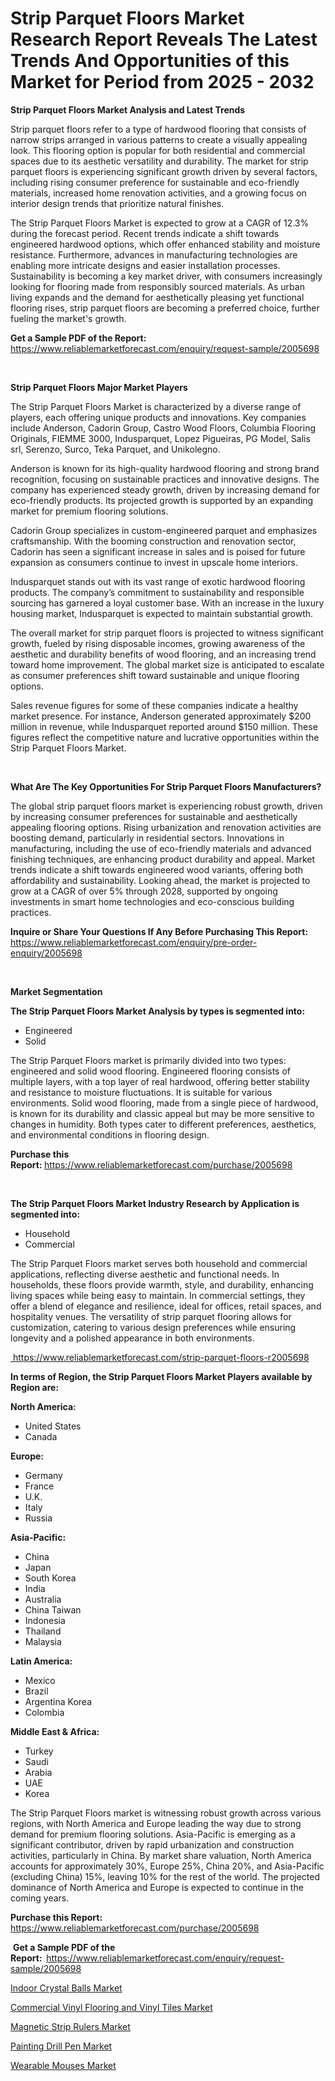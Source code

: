 <p><h1>Strip Parquet Floors Market Research Report Reveals The Latest Trends And Opportunities of this Market for Period from 2025 - 2032</h1></p><p><strong>Strip Parquet Floors Market Analysis and Latest Trends</strong></p>
<p><p>Strip parquet floors refer to a type of hardwood flooring that consists of narrow strips arranged in various patterns to create a visually appealing look. This flooring option is popular for both residential and commercial spaces due to its aesthetic versatility and durability. The market for strip parquet floors is experiencing significant growth driven by several factors, including rising consumer preference for sustainable and eco-friendly materials, increased home renovation activities, and a growing focus on interior design trends that prioritize natural finishes. </p><p>The Strip Parquet Floors Market is expected to grow at a CAGR of 12.3% during the forecast period. Recent trends indicate a shift towards engineered hardwood options, which offer enhanced stability and moisture resistance. Furthermore, advances in manufacturing technologies are enabling more intricate designs and easier installation processes. Sustainability is becoming a key market driver, with consumers increasingly looking for flooring made from responsibly sourced materials. As urban living expands and the demand for aesthetically pleasing yet functional flooring rises, strip parquet floors are becoming a preferred choice, further fueling the market's growth.</p></p>
<p><strong>Get a Sample PDF of the Report:&nbsp;</strong> <a href="https://www.reliablemarketforecast.com/enquiry/request-sample/2005698?utm_campaign=1842&utm_medium=2&utm_source=Github&utm_content=ia&utm_term=06042025&utm_id=strip-parquet-floors">https://www.reliablemarketforecast.com/enquiry/request-sample/2005698</a></p>
<p>&nbsp;</p>
<p><strong>Strip Parquet Floors Major Market Players</strong></p>
<p><p>The Strip Parquet Floors Market is characterized by a diverse range of players, each offering unique products and innovations. Key companies include Anderson, Cadorin Group, Castro Wood Floors, Columbia Flooring Originals, FIEMME 3000, Indusparquet, Lopez Pigueiras, PG Model, Salis srl, Serenzo, Surco, Teka Parquet, and Unikolegno.</p><p>Anderson is known for its high-quality hardwood flooring and strong brand recognition, focusing on sustainable practices and innovative designs. The company has experienced steady growth, driven by increasing demand for eco-friendly products. Its projected growth is supported by an expanding market for premium flooring solutions.</p><p>Cadorin Group specializes in custom-engineered parquet and emphasizes craftsmanship. With the booming construction and renovation sector, Cadorin has seen a significant increase in sales and is poised for future expansion as consumers continue to invest in upscale home interiors.</p><p>Indusparquet stands out with its vast range of exotic hardwood flooring products. The company’s commitment to sustainability and responsible sourcing has garnered a loyal customer base. With an increase in the luxury housing market, Indusparquet is expected to maintain substantial growth.</p><p>The overall market for strip parquet floors is projected to witness significant growth, fueled by rising disposable incomes, growing awareness of the aesthetic and durability benefits of wood flooring, and an increasing trend toward home improvement. The global market size is anticipated to escalate as consumer preferences shift toward sustainable and unique flooring options.</p><p>Sales revenue figures for some of these companies indicate a healthy market presence. For instance, Anderson generated approximately $200 million in revenue, while Indusparquet reported around $150 million. These figures reflect the competitive nature and lucrative opportunities within the Strip Parquet Floors Market.</p></p>
<p>&nbsp;</p>
<p><strong>What Are The Key Opportunities For Strip Parquet Floors Manufacturers?</strong></p>
<p><p>The global strip parquet floors market is experiencing robust growth, driven by increasing consumer preferences for sustainable and aesthetically appealing flooring options. Rising urbanization and renovation activities are boosting demand, particularly in residential sectors. Innovations in manufacturing, including the use of eco-friendly materials and advanced finishing techniques, are enhancing product durability and appeal. Market trends indicate a shift towards engineered wood variants, offering both affordability and sustainability. Looking ahead, the market is projected to grow at a CAGR of over 5% through 2028, supported by ongoing investments in smart home technologies and eco-conscious building practices.</p></p>
<p><strong>Inquire or Share Your Questions If Any Before Purchasing This Report:</strong> <a href="https://www.reliablemarketforecast.com/enquiry/pre-order-enquiry/2005698?utm_campaign=1842&utm_medium=2&utm_source=Github&utm_content=ia&utm_term=06042025&utm_id=strip-parquet-floors">https://www.reliablemarketforecast.com/enquiry/pre-order-enquiry/2005698</a></p>
<p>&nbsp;</p>
<p><strong>Market Segmentation</strong></p>
<p><strong>The Strip Parquet Floors Market Analysis by types is segmented into:</strong></p>
<p><ul><li>Engineered</li><li>Solid</li></ul></p>
<p><p>The Strip Parquet Floors market is primarily divided into two types: engineered and solid wood flooring. Engineered flooring consists of multiple layers, with a top layer of real hardwood, offering better stability and resistance to moisture fluctuations. It is suitable for various environments. Solid wood flooring, made from a single piece of hardwood, is known for its durability and classic appeal but may be more sensitive to changes in humidity. Both types cater to different preferences, aesthetics, and environmental conditions in flooring design.</p></p>
<p><strong>Purchase this Report:&nbsp;</strong><a href="https://www.reliablemarketforecast.com/purchase/2005698?utm_campaign=1842&utm_medium=2&utm_source=Github&utm_content=ia&utm_term=06042025&utm_id=strip-parquet-floors">https://www.reliablemarketforecast.com/purchase/2005698</a></p>
<p>&nbsp;</p>
<p><strong>The Strip Parquet Floors Market Industry Research by Application is segmented into:</strong></p>
<p><ul><li>Household</li><li>Commercial</li></ul></p>
<p><p>The Strip Parquet Floors market serves both household and commercial applications, reflecting diverse aesthetic and functional needs. In households, these floors provide warmth, style, and durability, enhancing living spaces while being easy to maintain. In commercial settings, they offer a blend of elegance and resilience, ideal for offices, retail spaces, and hospitality venues. The versatility of strip parquet flooring allows for customization, catering to various design preferences while ensuring longevity and a polished appearance in both environments.</p></p>
<p><a href="https://www.reliablemarketforecast.com/strip-parquet-floors-r2005698?utm_campaign=1842&utm_medium=2&utm_source=Github&utm_content=ia&utm_term=06042025&utm_id=strip-parquet-floors">&nbsp;https://www.reliablemarketforecast.com/strip-parquet-floors-r2005698</a></p>
<p><strong>In terms of Region, the Strip Parquet Floors Market Players available by Region are:</strong></p>
<p>
    <p> <strong> North America: </strong>
        <ul>
            <li>United States</li>
            <li>Canada</li>
        </ul>
        </p> 
    <p> <strong> Europe: </strong>
        <ul>
            <li>Germany</li>
            <li>France</li>
            <li>U.K.</li>
            <li>Italy</li>
            <li>Russia</li>
        </ul>
        </p> 
    <p> <strong> Asia-Pacific: </strong>
        <ul>
            <li>China</li>
            <li>Japan</li>
            <li>South Korea</li>
            <li>India</li>
            <li>Australia</li>
            <li>China Taiwan</li>
            <li>Indonesia</li>
            <li>Thailand</li>
            <li>Malaysia</li>
        </ul>
        </p> 
    <p> <strong> Latin America: </strong>
        <ul>
            <li>Mexico</li>
            <li>Brazil</li>
            <li>Argentina Korea</li>
            <li>Colombia</li>
        </ul>
        </p> 
    <p> <strong> Middle East & Africa: </strong>
        <ul>
            <li>Turkey</li>
            <li>Saudi</li>
            <li>Arabia</li>
            <li>UAE</li>
            <li>Korea</li>
        </ul>
    </p>
    </p>
<p><p>The Strip Parquet Floors market is witnessing robust growth across various regions, with North America and Europe leading the way due to strong demand for premium flooring solutions. Asia-Pacific is emerging as a significant contributor, driven by rapid urbanization and construction activities, particularly in China. By market share valuation, North America accounts for approximately 30%, Europe 25%, China 20%, and Asia-Pacific (excluding China) 15%, leaving 10% for the rest of the world. The projected dominance of North America and Europe is expected to continue in the coming years.</p></p>
<p><strong>Purchase this Report: </strong><a href="https://www.reliablemarketforecast.com/purchase/2005698?utm_campaign=1842&utm_medium=2&utm_source=Github&utm_content=ia&utm_term=06042025&utm_id=strip-parquet-floors">https://www.reliablemarketforecast.com/purchase/2005698</a></p>
<p>&nbsp;<strong>Get a Sample PDF of the Report:&nbsp;&nbsp;</strong><a href="https://www.reliablemarketforecast.com/enquiry/request-sample/2005698?utm_campaign=1842&utm_medium=2&utm_source=Github&utm_content=ia&utm_term=06042025&utm_id=strip-parquet-floors">https://www.reliablemarketforecast.com/enquiry/request-sample/2005698</a></p>
<p><strong></strong></p>
<p><p><a href="https://github.com/onutsheinz/Market-Research-Report-List-1/blob/main/indoor-crystal-balls-market.md?utm_campaign=1842&utm_medium=2&utm_source=Github&utm_content=ia&utm_term=06042025&utm_id=strip-parquet-floors">Indoor Crystal Balls Market</a></p><p><a href="https://github.com/eimutelufta/Market-Research-Report-List-1/blob/main/commercial-vinyl-flooring-and-vinyl-tiles-market.md?utm_campaign=1842&utm_medium=2&utm_source=Github&utm_content=ia&utm_term=06042025&utm_id=strip-parquet-floors">Commercial Vinyl Flooring and Vinyl Tiles Market</a></p><p><a href="https://github.com/afghatakito29/Market-Research-Report-List-1/blob/main/magnetic-strip-rulers-market.md?utm_campaign=1842&utm_medium=2&utm_source=Github&utm_content=ia&utm_term=06042025&utm_id=strip-parquet-floors">Magnetic Strip Rulers Market</a></p><p><a href="https://github.com/saqafidrahea/Market-Research-Report-List-1/blob/main/painting-drill-pen-market.md?utm_campaign=1842&utm_medium=2&utm_source=Github&utm_content=ia&utm_term=06042025&utm_id=strip-parquet-floors">Painting Drill Pen Market</a></p><p><a href="https://github.com/atawanyeze/Market-Research-Report-List-1/blob/main/wearable-mouses-market.md?utm_campaign=1842&utm_medium=2&utm_source=Github&utm_content=ia&utm_term=06042025&utm_id=strip-parquet-floors">Wearable Mouses Market</a></p></p>